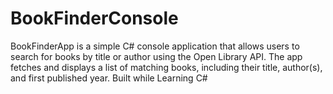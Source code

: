 # BookFinderConsole
BookFinderApp is a simple C# console application that allows users to search for books by title or author using the Open Library API. The app fetches and displays a list of matching books, including their title, author(s), and first published year. Built while Learning C#
